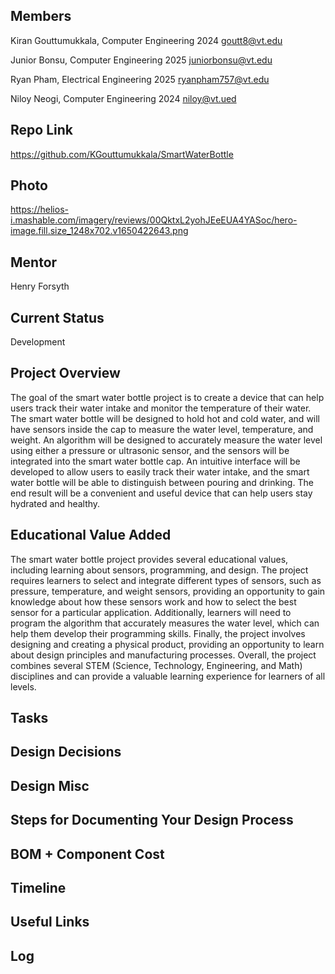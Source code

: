## Members

Kiran Gouttumukkala, Computer Engineering 2024
goutt8@vt.edu

Junior Bonsu, Computer Engineering 2025
juniorbonsu@vt.edu

Ryan Pham, Electrical Engineering 2025
ryanpham757@vt.edu

Niloy Neogi, Computer Engineering 2024
niloy@vt.ued

## Repo Link
https://github.com/KGouttumukkala/SmartWaterBottle

## Photo
https://helios-i.mashable.com/imagery/reviews/00QktxL2yohJEeEUA4YASoc/hero-image.fill.size_1248x702.v1650422643.png

## Mentor
Henry Forsyth

## Current Status
Development

## Project Overview

The goal of the smart water bottle project is to create a device that can help users track their water intake and monitor the temperature of their water. The smart water bottle will be designed to hold hot and cold water, and will have sensors inside the cap to measure the water level, temperature, and weight. An algorithm will be designed to accurately measure the water level using either a pressure or ultrasonic sensor, and the sensors will be integrated into the smart water bottle cap. An intuitive interface will be developed to allow users to easily track their water intake, and the smart water bottle will be able to distinguish between pouring and drinking. The end result will be a convenient and useful device that can help users stay hydrated and healthy.

## Educational Value Added

The smart water bottle project provides several educational values, including learning about sensors, programming, and design. The project requires learners to select and integrate different types of sensors, such as pressure, temperature, and weight sensors, providing an opportunity to gain knowledge about how these sensors work and how to select the best sensor for a particular application. Additionally, learners will need to program the algorithm that accurately measures the water level, which can help them develop their programming skills. Finally, the project involves designing and creating a physical product, providing an opportunity to learn about design principles and manufacturing processes. Overall, the project combines several STEM (Science, Technology, Engineering, and Math) disciplines and can provide a valuable learning experience for learners of all levels.

## Tasks

<!-- Your Text Here. See Example above -->

## Design Decisions

<!-- Your Text Here. See Example above -->

## Design Misc

<!-- Your Text Here. See Example above -->

## Steps for Documenting Your Design Process

<!-- Your Text Here. See Example above -->

## BOM + Component Cost

<!-- Your Text Here. See Example above -->

## Timeline

<!-- Your Text Here. See Example above -->

## Useful Links

<!-- Your Text Here. See Example above -->

## Log

<!-- Your Text Here. See Example above -->
